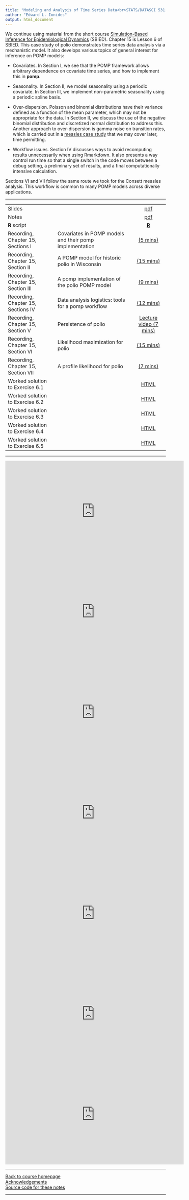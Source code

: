 ```yaml
---
title: "Modeling and Analysis of Time Series Data<br>STATS/DATASCI 531, Winter 2022<br>Chapter 15: A case study of polio including covariates, seasonality & over-dispersion"
author: "Edward L. Ionides"
output: html_document
---
```


We continue using material from the short course [Simulation-Based Inference for Epidemiological Dynamics](https://kingaa.github.io/sbied/) (SBIED). Chapter 15 is Lesson 6 of SBIED. This case study of polio demonstrates time series data analysis via a mechanistic model. It also develops various topics of general interest for inference on POMP models:

* Covariates. In Section I, we see that the POMP framework allows arbitrary dependence on covariate time series, and how to implement this in **pomp**.

* Seasonality. In Section II, we model seasonality using a periodic covariate. In Section III, we implement non-parametric seasonality using a periodic spline basis.

* Over-dispersion. Poisson and binomial distributions have their variance defined as a function of the mean parameter, which may not be appropriate for the data. In Section II, we discuss the use of the negative binomial distribution and discretized normal distribution to address this. Another approach to over-dispersion is gamma noise on transition rates, which is carried out in a [measles case study](https://kingaa.github.io/sbied/measles/) that we may cover later, time permitting.

* Workflow issues. Section IV discusses ways to avoid recomputing results unnecessarily when using Rmarkdown. It also presents a way control run time so that a single switch in the code moves between a debug setting, a preliminary set of results, and a final computationally intensive calculation.

Sections VI and VII follow the same route we took for the Consett measles analysis. This workflow is common to many POMP models across diverse applications.

---------------

| | ||
|:---------------|:---------------|:------------------------:|
| Slides  | | [pdf](https://kingaa.github.io/sbied/polio/slides.pdf) |
| Notes   | | [pdf](https://kingaa.github.io/sbied/polio/notes.pdf) |
| **R** script  | | [**R**](https://kingaa.github.io/sbied/polio/main.R) |
| Recording, Chapter 15, Sections I | Covariates in POMP models and their pomp implementation | [(5 mins)](https://youtu.be/TmlPMl_GkT8) | 
| Recording, Chapter 15, Section II | A POMP model for historic polio in Wisconsin | [(15 mins)](https://youtu.be/zBPvdscwZGo) |
| Recording, Chapter 15, Section III | A pomp implementation of the polio POMP model | [(9 mins)](https://youtu.be/FoQGr3hq5Xk) |
| Recording, Chapter 15, Sections IV | Data analysis logistics: tools for a pomp workflow | [(12 mins)](https://youtu.be/-Qr8Dzgfyww) |
| Recording, Chapter 15, Section V | Persistence of polio | [Lecture video (7 mins)](https://youtu.be/13KBab1MnbU) |
| Recording, Chapter 15, Section VI | Likelihood maximization for polio | [(15 mins)](https://youtu.be/xGi9WLUwKWg) |
| Recording, Chapter 15, Section VII | A profile likelihood for polio | [(7 mins)](https://youtu.be/O2OMIPukzVI) |
Worked solution to Exercise 6.1 | | [HTML](https://kingaa.github.io/sbied/polio/algorithmic-parameters-exercise.html)                                      |
| Worked solution to Exercise 6.2 | | [HTML](https://kingaa.github.io/sbied/polio/initial-values-exercise.html)                                              |
| Worked solution to Exercise 6.3 | | [HTML](https://kingaa.github.io/sbied/polio/starting-values-exercise.html)                                             |
| Worked solution to Exercise 6.4 | | [HTML](https://kingaa.github.io/sbied/polio/demography-exercise.html)                                                  |
| Worked solution to Exercise 6.5 | | [HTML](https://kingaa.github.io/sbied/polio/convergence-exercise.html)                                                                      |
-----------


<iframe width="560" height="315" src="https://www.youtube.com/embed/TmlPMl_GkT8" frameborder="0" allow="accelerometer; autoplay; clipboard-write; encrypted-media; gyroscope; picture-in-picture" allowfullscreen></iframe>

<iframe width="560" height="315" src="https://www.youtube.com/embed/zBPvdscwZGo" frameborder="0" allow="accelerometer; autoplay; clipboard-write; encrypted-media; gyroscope; picture-in-picture" allowfullscreen></iframe>

<iframe width="560" height="315" src="https://www.youtube.com/embed/FoQGr3hq5Xk" frameborder="0" allow="accelerometer; autoplay; clipboard-write; encrypted-media; gyroscope; picture-in-picture" allowfullscreen></iframe>

<iframe width="560" height="315" src="https://www.youtube.com/embed/-Qr8Dzgfyww" frameborder="0" allow="accelerometer; autoplay; clipboard-write; encrypted-media; gyroscope; picture-in-picture" allowfullscreen></iframe>

<iframe width="560" height="315" src="https://www.youtube.com/embed/13KBab1MnbU" frameborder="0" allow="accelerometer; autoplay; clipboard-write; encrypted-media; gyroscope; picture-in-picture" allowfullscreen></iframe>

<iframe width="560" height="315" src="https://www.youtube.com/embed/xGi9WLUwKWg" frameborder="0" allow="accelerometer; autoplay; clipboard-write; encrypted-media; gyroscope; picture-in-picture" allowfullscreen></iframe>

<iframe width="560" height="315" src="https://www.youtube.com/embed/O2OMIPukzVI" frameborder="0" allow="accelerometer; autoplay; clipboard-write; encrypted-media; gyroscope; picture-in-picture" allowfullscreen></iframe>

----------------------

[Back to course homepage](../index.html)  
[Acknowledgements](../acknowledge.html)  
[Source code for these notes](http://github.com/kingaa/sbied/tree/master/polio)


----------------------
